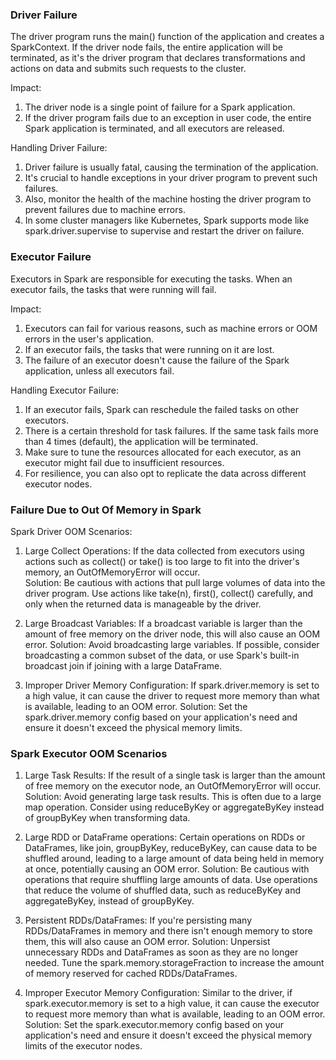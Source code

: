 ### Driver Failure

The driver program runs the main() function of the application and creates a SparkContext. If the driver node fails, the entire application will be terminated, as it's the driver program that declares transformations and actions on data and submits such requests to the cluster.

Impact:

1. The driver node is a single point of failure for a Spark application.
2. If the driver program fails due to an exception in user code, the entire Spark application is terminated, and all executors are released.

Handling Driver Failure:

1. Driver failure is usually fatal, causing the termination of the application.
2. It's crucial to handle exceptions in your driver program to prevent such failures.
3. Also, monitor the health of the machine hosting the driver program to prevent failures due to machine errors.
4. In some cluster managers like Kubernetes, Spark supports mode like spark.driver.supervise to supervise and restart the driver on failure.


### Executor Failure
Executors in Spark are responsible for executing the tasks. When an executor fails, the tasks that were running will fail.

Impact:

1. Executors can fail for various reasons, such as machine errors or OOM errors in the user's application.
2. If an executor fails, the tasks that were running on it are lost.
3. The failure of an executor doesn't cause the failure of the Spark application, unless all executors fail.

Handling Executor Failure:

1. If an executor fails, Spark can reschedule the failed tasks on other executors.
2. There is a certain threshold for task failures. If the same task fails more than 4 times (default), the application will be terminated.
3. Make sure to tune the resources allocated for each executor, as an executor might fail due to insufficient resources.
4. For resilience, you can also opt to replicate the data across different executor nodes.

### Failure Due to Out Of Memory in Spark

Spark Driver OOM Scenarios:

1. Large Collect Operations: If the data collected from executors using actions such as collect() or take() is too large to fit into the driver's memory, an OutOfMemoryError will occur.   
   Solution: Be cautious with actions that pull large volumes of data into the driver program. Use actions like take(n), first(), collect() carefully, and only when the returned data is manageable by the driver.

2. Large Broadcast Variables: If a broadcast variable is larger than the amount of free memory on the driver node, this will also cause an OOM error.
   Solution: Avoid broadcasting large variables. If possible, consider broadcasting a common subset of the data, or use Spark's built-in broadcast join if joining with a large DataFrame.

3. Improper Driver Memory Configuration: If spark.driver.memory is set to a high value, it can cause the driver to request more memory than what is available, leading to an OOM error.
   Solution: Set the spark.driver.memory config based on your application's need and ensure it doesn't exceed the physical memory limits.


### Spark Executor OOM Scenarios

1. Large Task Results: If the result of a single task is larger than the amount of free memory on the executor node, an OutOfMemoryError will occur.
   Solution: Avoid generating large task results. This is often due to a large map operation. Consider using reduceByKey or aggregateByKey instead of groupByKey when transforming data.

2. Large RDD or DataFrame operations: Certain operations on RDDs or DataFrames, like join, groupByKey, reduceByKey, can cause data to be shuffled around, leading to a large amount of data being held in memory at once, potentially causing an OOM error.
   Solution: Be cautious with operations that require shuffling large amounts of data. Use operations that reduce the volume of shuffled data, such as reduceByKey and aggregateByKey, instead of groupByKey.

3. Persistent RDDs/DataFrames: If you're persisting many RDDs/DataFrames in memory and there isn't enough memory to store them, this will also cause an OOM error.
   Solution: Unpersist unnecessary RDDs and DataFrames as soon as they are no longer needed. Tune the spark.memory.storageFraction to increase the amount of memory reserved for cached RDDs/DataFrames.

4. Improper Executor Memory Configuration: Similar to the driver, if spark.executor.memory is set to a high value, it can cause the executor to request more memory than what is available, leading to an OOM error.
   Solution: Set the spark.executor.memory config based on your application's need and ensure it doesn't exceed the physical memory limits of the executor nodes.
